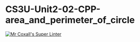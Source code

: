 # CS3U-Unit2-02-CPP-area_and_perimeter_of_circle

[![Mr Coxall's Super Linter](https://github.com/Haley-LeBon/CS3U-Unit2-02-CPP-area_and_perimeter_of_circle/workflows/Mr%20Coxall's%20Super%20Linter/badge.svg)](https://github.com/Haley-LeBon/CS3U-Unit2-02-CPP-area_and_perimeter_of_circle/actions/)

